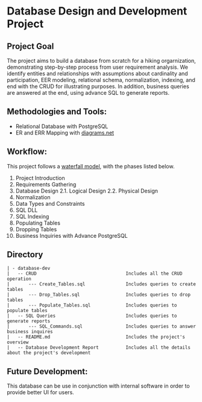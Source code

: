 # Database Design and Development Project

## Project Goal
The project aims to build a database from scratch for a hiking orgarnization, demonstrating step-by-step process from user requirement analysis. We identify entities and relationships with assumptions about cardinality and participation, EER modeling, relational schema, normalization, indexing, and end with the CRUD for illustrating purposes. 
In addition, business queries are answered at the end, using advance SQL to generate reports.

## Methodologies and Tools:
- Relational Database with PostgreSQL
- ER and ERR Mapping with [diagrams.net](https://app.diagrams.net/?src=about)

## Workflow:
This project follows a [waterfall model](https://en.wikipedia.org/wiki/Waterfall_model), with the phases listed below.
1. Project Introduction
2. Requirements Gathering
3. Database Design
  2.1. Logical Design
  2.2. Physical Design 
4. Normalization
5. Data Types and Constraints
6. SQL DLL
7. SQL Indexing
8. Populating Tables
9. Dropping Tables
10. Business Inquiries with Advance PostgreSQL

## Directory
```
| - database-dev
|   -- CRUD                                 Includes all the CRUD operation
|       --- Create_Tables.sql               Includes queries to create tables
|       --- Drop_Tables.sql                 Includes queries to drop tables
|       --- Populate_Tables.sql             Includes queries to populate tables
|   -- SQL Queries                          Includes queries to generate reports
|       --- SQL_Commands.sql                Includes queries to answer business inquires
|   -- README.md                            Includes the project's overview
|   -- Database Development Report          Includes all the details about the project's development
```

## Future Development:
This database can be use in conjunction with internal software in order to provide better UI for users. 
